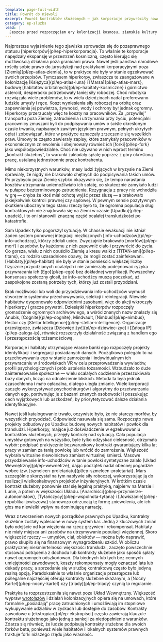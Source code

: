 ```yaml
---
template: page-full-width
title: Powrót do niewoli
excerpt: Powrót kontraktów służebnych — jak korporacje przywróciły nowoczesne niewolnictwo.
category: ep-sluzba
lead: |
  Jeszcze przed rozpoczęciem ery kolonizacji kosmosu, ziemskie kultury i ustroje polityczne usunęły z systemów prawnych i społecznych instytucję [kontraktu służebnego](https://pl.wikipedia.org/wiki/Niewola_kontraktowa), niewolnictwo i inne formy legalnego zniewolenia. Historia tych praktyk była powszechnie potępiana. Większość ludzi i transludzi postrzegała wszelką formę ekonomicznej kontroli nad jednostką i jej działaniami jako niedopuszczalną. Jak zatem doszło do tego, że kontrakt służebny nie tylko powrócił w społeczeństwie transludzkim, ale stał się znaczącą siłą ekonomiczną i społeczną?
---
```


Najprostsze wyjaśnienie tego zjawiska sprowadza się do pozaprawnego statusu [hiperkorpów]{pl/ep-hiperkorporacja}. To właśnie te korporacje napędzały ekspansję w przestrzeń kosmiczną, często kierując się możliwością działania poza granicami prawa. Nawet jeśli państwa narodowe rościły sobie prawo do jurysdykcji nad praktykami korporacyjnymi poza [Ziemią]{pl/ep-atlas-ziemia}, to w praktyce nie były w stanie egzekwować swoich przepisów. Tymczasem hiperkorpy, zwłaszcza te zaangażowane w kolonizację [Księżyca]{pl/ep-atlas-luna} i [Marsa]{pl/ep-atlas-mars}, budowę [habitatów orbitalnych]{pl/ep-habitaty-kosmiczne} i górnictwo asteroid, desperacko potrzebowały taniej siły roboczej. Choć robotyka rozwiązała wiele problemów, to w wielu dziedzinach nadal preferowano ludzkie umysły i ręce. Koszt wyniesienia siły roboczej na orbitę oraz zapewnienia jej powietrza, żywności, wody i ochrony był jednak ogromny. Hiperkorpy przerzucały więc te koszty na pracowników. Za „przywilej” transportu poza Ziemię, zatrudnienia i utrzymania przy życiu, potencjalni pracownicy zmuszani byli do podpisywania umów o ściśle określonym czasie trwania, napisanych zawiłym językiem prawnym, pełnych ukrytych opłat i zobowiązań, które w praktyce oznaczały zrzeczenie się wszelkich praw. Umowy te często zawierały zapisy, które zamykały pracowników w ekonomicznym zniewoleniu i obejmowały również ich [forki]{pl/ep-fork} jako współodpowiedzialne. Choć nie używano w nich wprost terminu „kontrakt służebny”, to warunki zakładały spłatę poprzez z góry określoną pracę, ustalaną jednostronnie przez kontrahenta.

Mimo niekorzystnych warunków, masy ludzi żyjących w kryzysie na Ziemi sprawiały, że nigdy nie brakowało chętnych do podpisywania takich umów. Po przybyciu poza Ziemię szybko okazywało się, że tempo narastania kosztów utrzymania uniemożliwiało ich spłatę, co skutecznie zamykało ludzi w pułapce bezterminowego zatrudnienia. Rezygnacja z pracy nie wchodziła w grę — chyba że ktoś miał ochotę wyjść przez śluzę — a brakowało jakiejkolwiek kontroli prawnej czy sądowej. W pewnym sensie pozytywnym skutkiem ubocznym tego stanu rzeczy było to, że ogromna populacja sług kontraktowych nie znajdowała się na Ziemi w czasie [Upadku]{pl/ep-upadek}, i to oni stanowili znaczną część ocalałej transludzkości po katastrofie.

Sam Upadek tylko pogorszył sytuację. W chaosie ewakuacji nie istniał żaden system ponownej integracji niezliczonych [info-uchodźców]{pl/ep-info-uchodzcy}, którzy zdołali uciec. Zwyczajnie brakowało [morfów]{pl/ep-morf} i zasobów, by każdemu z nich zapewnić ciało i przywrócić do życia. Co gorsza, wielu z nich opuściło Ziemię u kresu walki z [TITAN-ami]{pl/ep-titans}, co rodziło uzasadnione obawy, że mogli zostać zainfekowani. [Habitaty]{pl/ep-habitat} nie były w stanie pomieścić większej liczby fizycznie przyodzianych ocalałych i nie zamierzały podejmować ryzyka przywracania ich [Ego]{pl/ep-ego} bez dokładnej weryfikacji. Powszechny konsensus społeczny głosił, że info-uchodźcy muszą poczekać, aż zaspokojone zostaną potrzeby tych, którzy już zostali przyodziani.

Brak możliwości lub woli do przyodziewania info-uchodźców wymusił stworzenie systemów przechowywania, selekcji i reintegracji. Niewiele habitatów dysponowało odpowiednimi zasobami, więc do akcji wkroczyły hiperkorpy i gracze prywatni. Dziesiątki hiperkorpów rozpoczęły gromadzenie ogromnych archiwów ego, a wśród znanych nazw znalazły się Anubis, [Cognite]{pl/ep-cognite}, Mindvault, [Nimbus]{pl/ep-nimbus}, Restor czy [Stellar Intelligence]{pl/ep-stellar-intelligence}. Organizacje przestępcze, zwłaszcza [Dziewięć żyć]{pl/ep-dziewiec-zyc} i [Załoga IP]{pl/ep-zaloga-ip}, również rozszerzyły działalność związaną z handlem ego i przestępczością tożsamościową.

Korporacje i habitaty utrzymujące własne banki ego rozpoczęły projekty identyfikacji i segregacji posiadanych danych. Początkowo polegało to na przechowywaniu ego w stanie zamrożenia i indywidualnym ich przywracaniu w środowiskach VR w celu przeprowadzenia wywiadów, profili psychologicznych i prób ustalenia tożsamości. Wzbudzało to duże zainteresowanie społeczne — wielu ocalałych codziennie przeszukiwało bazy danych, licząc na odnalezienie bliskich. Metoda ta była jednak czasochłonna i mało opłacalna, dlatego uległa zmianie. Wiele korporacji zaczęło wykorzystywać psychochirurgów i algorytmy do przetwarzania danych ego, porównując je z bazami znanych osobowości i poszukując cech wyjątkowych lub uszkodzeń, by priorytetyzować dalsze działania identyfikacyjne.

Nawet jeśli katalogowanie trwało, oczywiste było, że nie starczy morfów, by wszystkich przyodziać. Odpowiedź nasuwała się sama. Rozpoczęto nowe projekty odbudowy po Upadku: budowę nowych habitatów i powłok dla transludzi. Hiperkorpy, mające już doświadczenie w egzekwowaniu kontraktów służebnych, przejęły kontrolę nad sytuacją. Cała populacja umysłów gotowych na wszystko, byle tylko odzyskać cielesność, otrzymała wybór: podpisać praktycznie bezwarunkowy kontrakt gwarantujący kilka lat pracy w zamian za tanią powłokę lub wrócić do zamrożenia. Większość wybrała wirtualne niewolnictwo zamiast wirtualnej śmierci. Masowe przyodziewanie info-uchodźców w tanie powłoki syntetyczne zalało [Układ Wewnętrzny]{pl/ep-wewnetrze}, dając początek nadal obecnej pogardzie wobec tzw. [szmelcen-proletariatu]{pl/ep-szmelcen-proletariat}. Mars szczególnie skorzystał na tym napływie siły roboczej, wykorzystując ją do realizacji wielkoskalowych projektów inżynieryjnych. W krótkim czasie kontrakt służebny ponownie stał się legalną praktyką, najpierw na Marsie i Lunie, a potem w większości Układu. [Anarchiści]{pl/ep-przymierze-autonomistow}, [Tytańczycy]{pl/ep-wspolnota-tytana} i [Jowiszanie]{pl/ep-republika-jowiszowa} stanowczo odrzucają tę formę zniewolenia, ale ich głos ma niewielki wpływ na dominującą narrację.

Wraz z tworzeniem nowych porządków prawnych po Upadku, kontrakty służebne zostały wplecione w nowy system kar. Jedną z kluczowych zmian było odejście od kar więzienia na rzecz grzywien i rekompensat. Habitaty nie miały miejsca ani zasobów na utrzymywanie populacji więziennej. Skoro większość rzeczy — umysłów, ciał, obiektów — można było naprawić, prawo skupiło się na finansowym wynagrodzeniu szkód. W obliczu praktycznej nieśmiertelności większości transludzi, zaczęto powszechnie stosować potrącenia z dochodu lub kontrakty służebne jako sposób spłaty nawet ogromnych odszkodowań. Dla biednych lub tych bez cennych umiejętności zawodowych, koszty rekompensaty mogły oznaczać lata lub dekady pracy, a sprzedanie się w służbę kontraktową często było jedyną realną opcją. Paradoksalnie to właśnie organizacje przestępcze lub półlegalne najczęściej oferują kontrakty służebne skazanym, a [Nocny Kartel]{pl/ep-nocny-kartel} czy [triady]{pl/ep-triady} czynią to regularnie.

Praktyka ta rozprzestrzeniła się nawet poza Układ Wewnętrzny. Większość wypraw [wrotołazów](#) i działań kolonizacyjnych opiera się na umowach, które formalnie „posiadają” pracę zatrudnionych i umożliwiają im stopniowe wykupywanie udziałów w zyskach lub dostępie do zasobów. Kontrakty zawodowe u [ekstropian]{pl/ep-ekstropisci} często zawierają klauzule kontraktu służebnego jako jedną z sankcji za niedopełnienie warunków. Zdarza się również, że ludzie podpisują kontrakty służebne dla swoich forków beta, ponieważ wiele habitatów i lokalnych systemów prawnych traktuje forki niższego rzędu jako własność.


